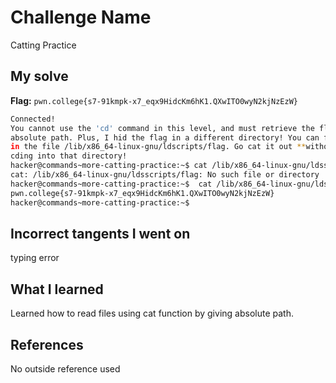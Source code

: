 # Challenge Name
Catting Practice

## My solve
**Flag:** `pwn.college{s7-91kmpk-x7_eqx9HidcKm6hK1.QXwITO0wyN2kjNzEzW}`

```bash
Connected!
You cannot use the 'cd' command in this level, and must retrieve the flag by
absolute path. Plus, I hid the flag in a different directory! You can find it
in the file /lib/x86_64-linux-gnu/ldscripts/flag. Go cat it out **without**
cding into that directory!
hacker@commands~more-catting-practice:~$ cat /lib/x86_64-linux-gnu/ldsscripts/flag
cat: /lib/x86_64-linux-gnu/ldsscripts/flag: No such file or directory
hacker@commands~more-catting-practice:~$  cat /lib/x86_64-linux-gnu/ldscripts/flag
pwn.college{s7-91kmpk-x7_eqx9HidcKm6hK1.QXwITO0wyN2kjNzEzW}
hacker@commands~more-catting-practice:~$

```
## Incorrect tangents I went on
typing error

## What I learned
Learned how to read files using cat function by giving absolute path.

## References 
No outside reference used
